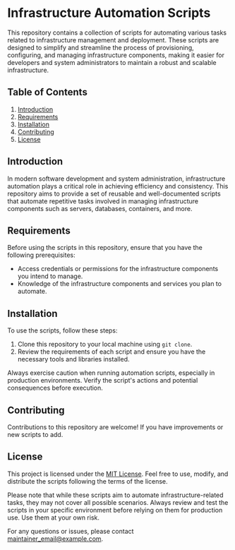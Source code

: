 # Infrastructure Automation Scripts

This repository contains a collection of scripts for automating various tasks related to infrastructure management and deployment. These scripts are designed to simplify and streamline the process of provisioning, configuring, and managing infrastructure components, making it easier for developers and system administrators to maintain a robust and scalable infrastructure.

## Table of Contents

1. [Introduction](#introduction)
2. [Requirements](#requirements)
3. [Installation](#installation)
6. [Contributing](#contributing)
7. [License](#license)

## Introduction

In modern software development and system administration, infrastructure automation plays a critical role in achieving efficiency and consistency. This repository aims to provide a set of reusable and well-documented scripts that automate repetitive tasks involved in managing infrastructure components such as servers, databases, containers, and more.

## Requirements

Before using the scripts in this repository, ensure that you have the following prerequisites:

- Access credentials or permissions for the infrastructure components you intend to manage.
- Knowledge of the infrastructure components and services you plan to automate.

## Installation

To use the scripts, follow these steps:

1. Clone this repository to your local machine using `git clone`.
2. Review the requirements of each script and ensure you have the necessary tools and libraries installed.

Always exercise caution when running automation scripts, especially in production environments. Verify the script's actions and potential consequences before execution.

## Contributing

Contributions to this repository are welcome! If you have improvements or new scripts to add.

## License

This project is licensed under the [MIT License](LICENSE). Feel free to use, modify, and distribute the scripts following the terms of the license.

Please note that while these scripts aim to automate infrastructure-related tasks, they may not cover all possible scenarios. Always review and test the scripts in your specific environment before relying on them for production use. Use them at your own risk.

For any questions or issues, please contact [maintainer_email@example.com](mailto:valdirjunior011@hotmail.com).
